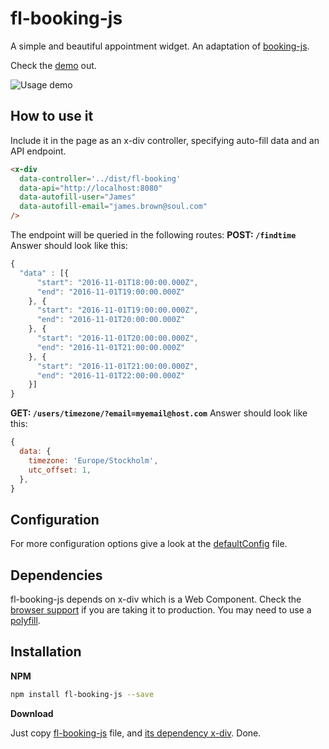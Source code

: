 # fl-booking-js
A simple and beautiful appointment widget. An adaptation of [booking-js](https://github.com/timekit-io/booking-js).


Check the [demo](http://fourlabsldn.github.io/fl-booking-js/examples/bookings.html) out.

![Usage demo]('./examples/usage-demo.gif')

## How to use it

Include it in the page as an x-div controller, specifying auto-fill data and an API endpoint.


``` html
<x-div
  data-controller='../dist/fl-booking'
  data-api="http://localhost:8080"
  data-autofill-user="James"
  data-autofill-email="james.brown@soul.com"
/>
```

The endpoint will be queried in the following routes:
**POST: `/findtime`**
Answer should look like this:

``` javascript
{
  "data" : [{
      "start": "2016-11-01T18:00:00.000Z",
      "end": "2016-11-01T19:00:00.000Z"
    }, {
      "start": "2016-11-01T19:00:00.000Z",
      "end": "2016-11-01T20:00:00.000Z"
    }, {
      "start": "2016-11-01T20:00:00.000Z",
      "end": "2016-11-01T21:00:00.000Z"
    }, {
      "start": "2016-11-01T21:00:00.000Z",
      "end": "2016-11-01T22:00:00.000Z"
    }]
}

```


**GET: `/users/timezone/?email=myemail@host.com`**
Answer should look like this:

``` javascript
{
  data: {
    timezone: 'Europe/Stockholm',
    utc_offset: 1,
  },
}
```

## Configuration

For more configuration options give a look at the [defaultConfig](./src/defaultConfig.js) file.

## Dependencies

fl-booking-js depends on x-div which is a Web Component. Check the [browser support](http://caniuse.com/#search=Custom%20Elements)
if you are taking it to production. You may need to use a [polyfill](http://webcomponents.org/polyfills/).

## Installation
**NPM**

```bash
npm install fl-booking-js --save
```

**Download**

Just copy [fl-booking-js](https://github.com/fourlabsldn/fl-booking-js/blob/master/dist/fl-booking.min.js) file, and [its dependency x-div](https://raw.githubusercontent.com/fourlabsldn/x-div/master/js/x-div.js). Done.
